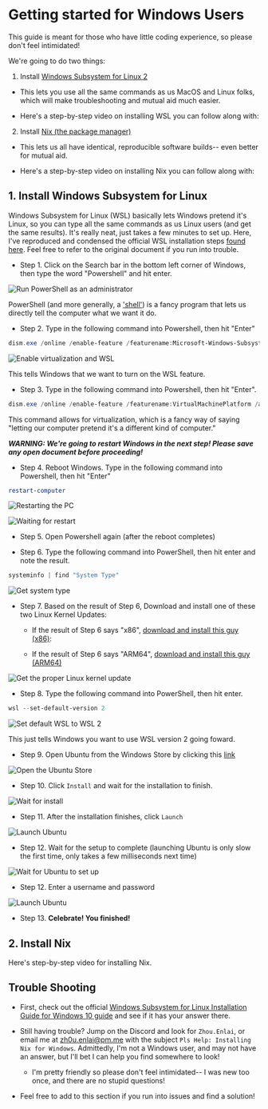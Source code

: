 # Getting started for Windows Users 

This guide is meant for those who have little coding experience, so please don't feel intimidated! 


We're going to do two things:

1. Install [Windows Subsystem for Linux 2](https://docs.microsoft.com/en-us/windows/wsl/install-win10)

- This lets you use all the same commands as us MacOS and Linux folks, which will make troubleshooting and mutual aid much easier.

- Here's a step-by-step video on installing WSL you can follow along with: 



2. Install [Nix (the package manager)](https://nixos.org/)

- This lets us all have identical, reproducible software builds-- even better for mutual aid.

- Here's a step-by-step video on installing Nix you can follow along with: 


## 1. Install Windows Subsystem for Linux
 
Windows Subsystem for Linux (WSL) basically lets Windows pretend it's Linux, so you can type all the same commands as us Linux users (and get the same results). It's really neat, just takes a few minutes to set up. Here, I've reproduced and condensed the official WSL installation steps [found here](https://docs.microsoft.com/en-us/windows/wsl/install-win10). Feel free to refer to the original document if you run into trouble.



- Step 1. Click on the Search bar in the bottom left corner of Windows, then type the word "Powershell" and hit enter.

![Run PowerShell as an administrator](./imgs/Windows-WSL-1-OpenPowerShell.png)


PowerShell (and more generally, a ['shell'](https://en.wikipedia.org/wiki/Shell_(computing))) is a fancy program that lets us directly tell the computer what we want it do. 


- Step 2. Type in the following command into Powershell, then hit "Enter"

```PowerShell
dism.exe /online /enable-feature /featurename:Microsoft-Windows-Subsystem-Linux /all /norestart
```

![Enable virtualization and WSL](./imgs/Windows-WSL-2-Enable-WSL-and-VMs.png)

This tells Windows that we want to turn on the WSL feature.


- Step 3. Type in the following command into Powershell, then hit "Enter".


```PowerShell
dism.exe /online /enable-feature /featurename:VirtualMachinePlatform /all /norestart
```


This command allows for virtualization, which is a fancy way of saying "letting our computer pretend it's a different kind of computer."

***WARNING: We're going to restart Windows in the next step! Please save any open document before proceeding!***

- Step 4. Reboot Windows. Type in the following command into Powershell, then hit "Enter" 

```PowerShell
restart-computer
```


![Restarting the PC](./imgs/Windows-WSL-3-Restart-PC.png)

![Waiting for restart](./imgs/Windows-WSL-4-WaitForRestart.png)
 
- Step 5. Open Powershell again (after the reboot completes)


- Step 6. Type the following command into PowerShell, then hit enter and note the result.

```PowerShell
systeminfo | find "System Type"
```


![Get system type](./imgs/Windows-WSL-5-GetSystemType.png)


- Step 7. Based on the result of Step 6, Download and install one of these two Linux Kernel Updates:


    - If the result of Step 6 says "x86", [download and install this guy (x86)](https://wslstorestorage.blob.core.windows.net/wslblob/wsl_update_x64.msi): 

    - If the result of Step 6 says "ARM64", [download and install this guy (ARM64)](https://wslstorestorage.blob.core.windows.net/wslblob/wsl_update_arm64.msi)


![Get the proper Linux kernel update](./imgs/Windows-WSL-6-GetLinuxKernelUpdate.png)



- Step 8. Type the following command into PowerShell, then hit enter.

```PowerShell
wsl --set-default-version 2
```

![Set default WSL to WSL 2](./imgs/Windows-WSL-7-Set-Default-WSL-Version.png)

This just tells Windows you want to use WSL version 2 going foward.

- Step 9. Open Ubuntu from the Windows Store by clicking this [link](https://www.microsoft.com/en-us/p/ubuntu-1804-lts/9n9tngvndl3q?rtc=1#activetab=pivot:overviewtab)


![Open the Ubuntu Store](./imgs/Windows-WSL-8-OpenUbuntuStoreWindows.png)


- Step 10. Click `Install` and wait for the installation to finish.

![Wait for install](./imgs/Windows-WSL-9-WaitForUbuntuInstall.png)



- Step 11. After the installation finishes, click `Launch`

![Launch Ubuntu](./imgs/Windows-WSL-10-LaunchUbuntu.png)

- Step 12. Wait for the setup to complete (launching Ubuntu is only slow the first time, only takes a few milliseconds next time)

![Wait for Ubuntu to set up](./imgs/Windows-WSL-10-WaitForUbuntuInstall.png)


- Step 12. Enter a username and password

![Launch Ubuntu](./imgs/Windows-WSL-11-Set-Username-and-Password.png)


- Step 13. **Celebrate! You finished!**

## 2. Install Nix

Here's step-by-step video for installing Nix.



## Trouble Shooting

- First, check out the official [Windows Subsystem for Linux Installation Guide for Windows 10 guide](https://docs.microsoft.com/en-us/windows/wsl/install-win10) and see if it has your answer there.

- Still having trouble? Jump on the Discord and look for `Zhou.Enlai`, or email me at [zh0u.enlai@pm.me](mailto:zh0u.enlai@pm.me?subject=Pls%20Help%3A%20Troubleshooting%20Nix%20Install%20for%20Windows) with the subject `Pls Help: Installing Nix for Windows`. Admittedly, I'm not a Windows user, and may not have an answer, but I'll bet I can help you find somewhere to look! 

    - I'm pretty friendly so please don't feel intimidated-- I was new too once, and there are no stupid questions!

- Feel free to add to this section if you run into issues and find a solution!